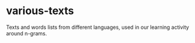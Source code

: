 # various-texts
Texts and words lists from different languages, used in our learning activity around n-grams.
